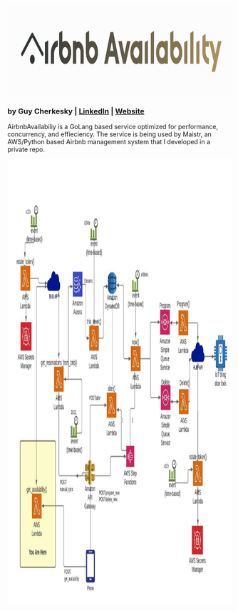 
<img src="https://github.com/cherkesky/checkbnbavail/blob/main/projlogo.png" height="200" width="800">

### by Guy Cherkesky | [LinkedIn](http://linkedin.com/in/cherkesky) | [Website](http://cherkesky.com)



AirbnbAvailabiliy is a GoLang based service optimized for performance, concurrency, and effieciency. The service is being used by Maistr, an AWS/Python based Airbnb management system that I developed in a private repo.

<img src="https://github.com/cherkesky/checkbnbavail/blob/main/Maistr.jpeg" height="1000" width="800">
